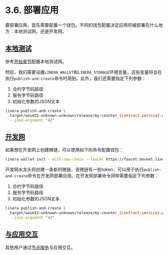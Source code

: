 # 3.6. 部署应用

要部署应用，首先需要配置一个钱包。不同的钱包配置决定应用将被部署在什么地方：本地测试网，还是开发网。

## [本地测试](https://linera-dev.respeer.ai/#/v1/zh_CN/sdk/deploy?id=local-net)

参考[开始章节](https://linera-dev.respeer.ai/#/v1/zh_CN/getting_started/hello_linera?id=using-the-initial-test-wallet)配置本地测试网。

然后，我们需要设置`LINERA_WALLET`和`LINERA_STORAGE`环境变量，这些变量将会在执行`publish-and-create`命令时用到。此外，我们还需要指定下列参数：

1. 合约字节码路径
2. 服务字节码路径
3. 初始化参数的JSON文本

```bash
linera publish-and-create \
  target/wasm32-unknown-unknown/release/my-counter_{contract,service}.wasm \
  --json-argument "42"
```

## [开发网](https://linera-dev.respeer.ai/#/v1/zh_CN/sdk/deploy?id=devnet)

如果想在开发网上创建微链，可以使用如下的命令配置钱包：

```bash
linera wallet init --with-new-chain --faucet https://faucet.devnet.linera.net
```

开发网水龙头将创建一条新的微链，该微链有一些token，可以用于执行`publish-and-create`命令在开发网部署应用。在开发网部署命令同样需要指定下列参数：

1. 合约字节码路径
2. 服务字节码路径
3. 初始化参数的JSON文本

```bash
linera publish-and-create \
  target/wasm32-unknown-unknown/release/my-counter_{contract,service}.wasm \
  --json-argument "42"
```

## [与应用交互](https://linera-dev.respeer.ai/#/v1/zh_CN/sdk/deploy?id=interacting-with-the-application)

其他用户通过[节点服务](https://linera-dev.respeer.ai/#/v1/zh_CN/core_concepts/node_service)与应用交互。
